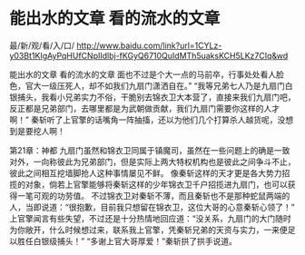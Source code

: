 # 能出水的文章 看的流水的文章

最/新/观/看/入/口/ http://www.baidu.com/link?url=1CYLz-y03Bt1KIgAyPqHUfCNpIIdlbj-fKGyQ6710QuIdMTh5uaksKCH5LKz7CIq&wd

能出水的文章 看的流水的文章
面也不过是个大一点的马前卒，行事处处看人脸色，官大一级压死人，却不如我们九扇门潇洒自在。”
    “我等兄弟七人乃是九扇门白银捕头，我看小兄弟实力不俗，干脆别去锦衣卫大本营了，直接来我们九扇门吧，反正都是兄弟部门，去哪里都是为武朝做贡献，我们九扇门需要你这样的人才啊！”
    秦斩听了上官擎的话嘴角一阵抽搐，还以为他们几个打算杀人越货呢，没想到是要挖人啊！

第21章：神都
    九扇门虽然和锦衣卫同属于镇魔司，虽然在一些问题上的确是一致对外，一向称彼此为兄弟部门，但是实际上两大特权机构也是彼此之间争斗不止，彼此之间相互挖墙脚抢人这种事情屡见不鲜。
    像秦斩这样的天才更是各大势力招揽的对象，倘若上官擎能够将秦斩这样的少年锦衣卫千户招揽进九扇门，也可以获得一笔可观的功劳值。
    不过锦衣卫对秦斩不薄，而且秦斩也不是那种蛇鼠两端的人，当即说道：“很抱歉，目前我只想留在锦衣卫，这位大哥的心意秦斩心领了！”
    上官擎闻言有些失望，不过还是十分热情地回应道：“没关系，九扇门的大门随时为你敞开，什么时候想过来，联系我上官擎，凭秦斩兄弟的天资与实力，一来便足以胜任白银级捕头！”
    “多谢上官大哥厚爱！”秦斩拱了拱手说道。
